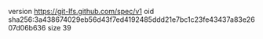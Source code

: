 version https://git-lfs.github.com/spec/v1
oid sha256:3a438674029eb56d43f7ed4192485ddd21e7bc1c23fe43437a83e2607d06b636
size 39
